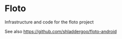 # Floto
Infrastructure and code for the floto project

See also https://github.com/shladdergoo/floto-android
